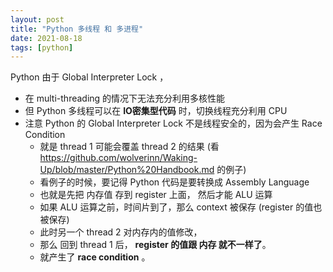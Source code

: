 ```yaml
---
layout: post
title: "Python 多线程 和 多进程"
date: 2021-08-18
tags: [python]
---
```




Python 由于 Global Interpreter Lock ，

- 在 multi-threading 的情况下无法充分利用多核性能
- 但 Python 多线程可以在 **IO密集型代码** 时，切换线程充分利用 CPU 
- 注意 Python 的 Global Interpreter Lock 不是线程安全的，因为会产生 Race Condition 
  - 就是 thread 1 可能会覆盖 thread 2 的结果 (看 <https://github.com/wolverinn/Waking-Up/blob/master/Python%20Handbook.md> 的例子)
  - 看例子的时候，要记得 Python 代码是要转换成 Assembly Language 
  - 也就是先把 内存值 存到 register 上面， 然后才能 ALU 运算
  - 如果 ALU 运算之前，时间片到了，那么 context 被保存 (register 的值也被保存)
  - 此时另一个 thread 2 对内存内的值修改，
  - 那么 回到 thread 1 后， **register 的值跟 内存 就不一样了**。
  - 就产生了 **race condition** 。





